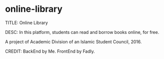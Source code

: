 # online-library

TITLE:
  Online Library

DESC:
  In this platform, students can read and borrow books online, for free.

  A project of Academic Division of an Islamic Student Council, 2016.


CREDIT: 
  BackEnd by Me.
  FrontEnd by Fadly.
